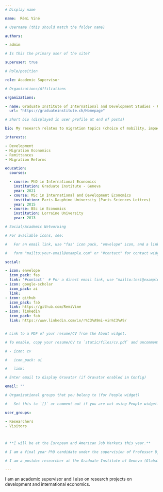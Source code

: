 ```yaml
---
# Display name

name:  Rémi Viné

# Username (this should match the folder name)

authors:

- admin

# Is this the primary user of the site?

superuser: true

# Role/position

role: Academic Supervisor

# Organizations/Affiliations

organizations:

- name: Graduate Institute of International and Development Studies - Geneva
  url: "https://graduateinstitute.ch/Homepage"

# Short bio (displayed in user profile at end of posts)

bio: My research relates to migration topics (choice of mobility, impact of remittances on the left behind, the costs of transferring money, _etc._)  

interests:

- Development
- Migration Economics
- Remittances
- Migration Reforms

education:
  courses:

  - course: PhD in International Economics
    institution: Graduate Institute - Geneva
    year: 2021 
  - course: MSc in International and Development Economics
    institution: Paris-Dauphine University (Paris Sciences Lettres)
    year: 2015
  - course: BSc in Economics
    institution: Lorraine University
    year: 2013

# Social/Academic Networking

# For available icons, see: 

#   For an email link, use "fas" icon pack, "envelope" icon, and a link in the

#   form "mailto:your-email@example.com" or "#contact" for contact widget.

social:

- icon: envelope
  icon_pack: fas
  link: '#contact'  # For a direct email link, use "mailto:test@example.org".
- icon: google-scholar
  icon_pack: ai
  link: 
- icon: github
  icon_pack: fab
  link: https://github.com/RemiVine
- icon: linkedin
  icon_pack: fab
  link: https://www.linkedin.com/in/r%C3%A9mi-vin%C3%A9/


# Link to a PDF of your resume/CV from the About widget.

# To enable, copy your resume/CV to `static/files/cv.pdf` and uncomment the lines below.

# - icon: cv

#   icon_pack: ai

#   link: 

# Enter email to display Gravatar (if Gravatar enabled in Config)

email: ""

# Organizational groups that you belong to (for People widget)

#   Set this to `[]` or comment out if you are not using People widget.

user_groups:

- Researchers
- Visitors



# **I will be at the European and American Job Markets this year.**

# I am a final year PhD candidate under the supervision of Professor Djajic. The common factor of my research is migration. I have been interested in different areas in the world, particularly Europe, Africa and Central Asia.

# I am a postdoc researcher at the Graduate Institute of Geneva (Global Migration Centre) and the NCCR on-the-move. 

---
```


I am an academic supervisor and I also on research projects on development and international economics. 


